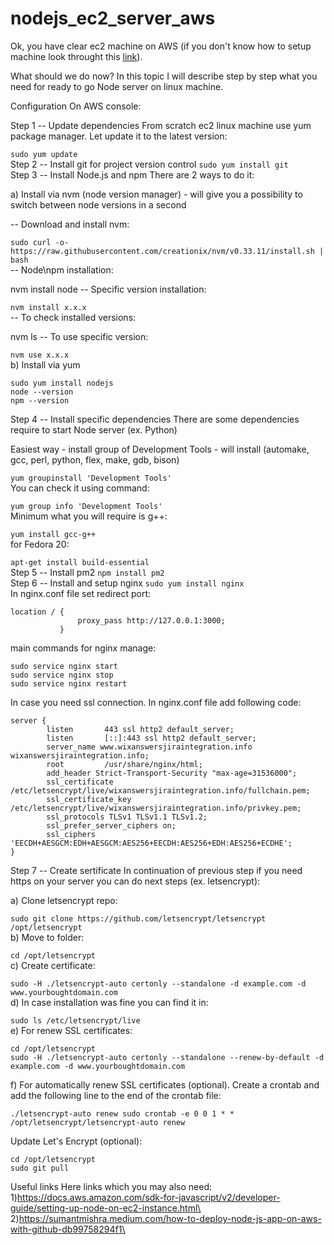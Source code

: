 # nodejs_ec2_server_aws

Ok, you have clear ec2 machine on AWS (if you don't know how to setup machine look throught this [link][ec2]).

What should we do now? In this topic I will describe step by step what you need for ready to go Node server on linux machine.

Configuration
On AWS console:

Step 1 -- Update dependencies
From scratch ec2 linux machine use yum package manager. Let update it to the latest version:

```sudo yum update```\
Step 2 -- Install git for project version control
```sudo yum install git```\
Step 3 -- Install Node.js and npm
There are 2 ways to do it:

a) Install via nvm (node version manager) - will give you a possibility to switch between node versions in a second

-- Download and install nvm:

```sudo curl -o- https://raw.githubusercontent.com/creationix/nvm/v0.33.11/install.sh | bash```\
-- Node\npm installation:

nvm install node
-- Specific version installation:

```nvm install x.x.x```\
-- To check installed versions:

nvm ls
-- To use specific version:

```nvm use x.x.x```\
b) Install via yum

```sudo curl -sL https://rpm.nodesource.com/setup_10.x | sudo bash
sudo yum install nodejs
node --version
npm --version
```
Step 4 -- Install specific dependencies
There are some dependencies require to start Node server (ex. Python)

Easiest way - install group of Development Tools - will install (automake, gcc, perl, python, flex, make, gdb, bison)

```yum groupinstall 'Development Tools'```\
You can check it using command:

```yum group info 'Development Tools'```\
Minimum what you will require is g++:

```yum install gcc-g++```\
for Fedora 20:

```apt-get install build-essential```\
Step 5 -- Install pm2
```npm install pm2```\
Step 6 -- Install and setup nginx
```sudo yum install nginx```\
In nginx.conf file set redirect port:
```
location / {
               proxy_pass http://127.0.0.1:3000;
           }
```
main commands for nginx manage:
```
sudo service nginx start
sudo service nginx stop
sudo service nginx restart
```
In case you need ssl connection. In nginx.conf file add following code:
```
server {
        listen       443 ssl http2 default_server;
        listen       [::]:443 ssl http2 default_server;
        server_name www.wixanswersjiraintegration.info wixanswersjiraintegration.info;
        root         /usr/share/nginx/html;
        add_header Strict-Transport-Security "max-age=31536000";
        ssl_certificate /etc/letsencrypt/live/wixanswersjiraintegration.info/fullchain.pem;
        ssl_certificate_key /etc/letsencrypt/live/wixanswersjiraintegration.info/privkey.pem;
        ssl_protocols TLSv1 TLSv1.1 TLSv1.2;
        ssl_prefer_server_ciphers on;
        ssl_ciphers 'EECDH+AESGCM:EDH+AESGCM:AES256+EECDH:AES256+EDH:AES256+ECDHE';
}
```
Step 7 -- Create sertificate
In continuation of previous step if you need https on your server you can do next steps (ex. letsencrypt):

a) Clone letsencrypt repo:

```sudo git clone https://github.com/letsencrypt/letsencrypt /opt/letsencrypt```\
b) Move to folder:

```cd /opt/letsencrypt```\
c) Create certificate:

```sudo -H ./letsencrypt-auto certonly --standalone -d example.com -d www.yourboughtdomain.com```\
d) In case installation was fine you can find it in:

```sudo ls /etc/letsencrypt/live```\
e) For renew SSL certificates:
```
cd /opt/letsencrypt
sudo -H ./letsencrypt-auto certonly --standalone --renew-by-default -d example.com -d www.yourboughtdomain.com
```
f) For automatically renew SSL certificates (optional). Create a crontab and add the following line to the end of the crontab file:
```
./letsencrypt-auto renew sudo crontab -e 0 0 1 * * /opt/letsencrypt/letsencrypt-auto renew
```
Update Let's Encrypt (optional):
```
cd /opt/letsencrypt
sudo git pull
```
Useful links
Here links which you may also need:\
1)https://docs.aws.amazon.com/sdk-for-javascript/v2/developer-guide/setting-up-node-on-ec2-instance.html\
2)https://sumantmishra.medium.com/how-to-deploy-node-js-app-on-aws-with-github-db99758294f1\


[ec2]: https://docs.aws.amazon.com/AWSEC2/latest/UserGuide/get-set-up-for-amazon-ec2.html
